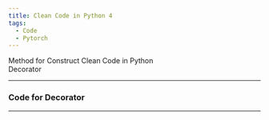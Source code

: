 ```yaml
---
title: Clean Code in Python 4
tags:
  - Code
  - Pytorch
---
```

Method for Construct Clean Code in Python <br>
Decorator
<!--more-->

---
### Code for Decorator
---

